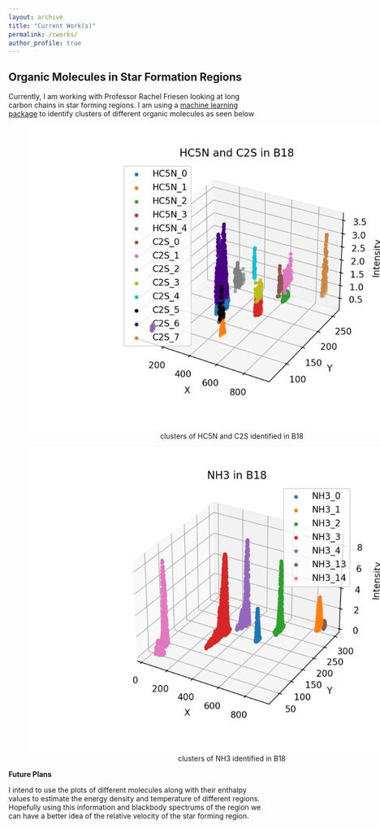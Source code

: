 ```yaml
---
layout: archive
title: "Current Work(s)"
permalink: /cworks/
author_profile: true
---
```


## Organic Molecules in Star Formation Regions

Currently, I am working with Professor Rachel Friesen looking at long carbon chains in star forming regions. I am using a [machine learning package](https://github.com/jdhenshaw/acorns) to identify clusters of different organic molecules as seen below 
<div style="text-align: center;">
  <figure style="width:800px">
	  <img src="/HC5N_C2S.png" alt="HC5N C2S plot">
	  <figcaption>clusters of HC5N and C2S identified in B18 </figcaption>
      </figure>
    <figure style="width:800px">
	  <img src="/NH3.png" alt="NH3 plot">
	  <figcaption>clusters of NH3 identified in B18 </figcaption>
      </figure>
        </div>

**Future Plans**

I intend to use the plots of different molecules along with their enthalpy values to estimate the energy density and temperature of different regions. Hopefully using this information and blackbody spectrums of the region we can have a better idea of the relative velocity of the star forming region.